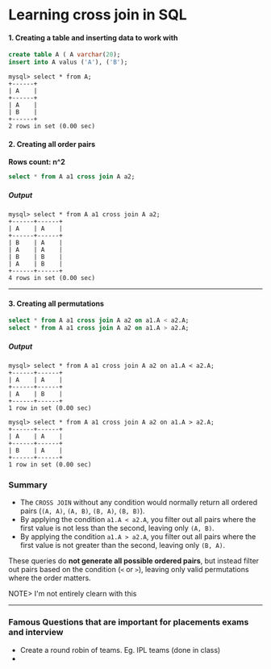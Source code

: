 # Learning cross join in SQL

#### 1. Creating a table and inserting data to work with
```sql
create table A ( A varchar(20);
insert into A valus ('A'), ('B');
```

```
mysql> select * from A;
+------+
| A    |
+------+
| A    |
| B    |
+------+
2 rows in set (0.00 sec)
```

#### 2. Creating all order pairs
**Rows count: n^2**

```sql
select * from A a1 cross join A a2;
```

##### Output
```
mysql> select * from A a1 cross join A a2;
+------+------+
| A    | A    |
+------+------+
| B    | A    |
| A    | A    |
| B    | B    |
| A    | B    |
+------+------+
4 rows in set (0.00 sec)
```

---

#### 3. Creating all permutations
```sql
select * from A a1 cross join A a2 on a1.A < a2.A;
select * from A a1 cross join A a2 on a1.A > a2.A;
```

##### Output
```
mysql> select * from A a1 cross join A a2 on a1.A < a2.A;
+------+------+
| A    | A    |
+------+------+
| A    | B    |
+------+------+
1 row in set (0.00 sec)

mysql> select * from A a1 cross join A a2 on a1.A > a2.A;
+------+------+
| A    | A    |
+------+------+
| B    | A    |
+------+------+
1 row in set (0.00 sec)
```

### Summary
- The `CROSS JOIN` without any condition would normally return all ordered pairs (`(A, A)`, `(A, B)`, `(B, A)`, `(B, B)`).
- By applying the condition `a1.A < a2.A`, you filter out all pairs where the first value is not less than the second, leaving only `(A, B)`.
- By applying the condition `a1.A > a2.A`, you filter out all pairs where the first value is not greater than the second, leaving only `(B, A)`.

These queries do **not generate all possible ordered pairs**, but instead filter out pairs based on the condition (`<` or `>`), leaving only valid permutations where the order matters.

NOTE> I'm not entirely clearn with this

---

### Famous Questions that are important for placements exams and interview

- Create a round robin of teams. Eg. IPL teams (done in class)
- 

